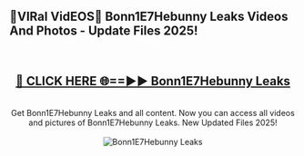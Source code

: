 <h2>🔴VIRal VidEOS🔴 Bonn1E7Hebunny Leaks Videos And Photos - Update Files 2025!</h2>
<br>
<div align="center">
<h2><a href="https://virallinks.top/odZfE0" rel="nofollow">🔴 CLICK HERE 🌐==►► Bonn1E7Hebunny Leaks</a></h2>
<br>
Get Bonn1E7Hebunny Leaks and all content. Now you can access all videos and pictures of Bonn1E7Hebunny Leaks. New Updated Files 2025!
<br>
<br>
<a href="https://virallinks.top/odZfE0" rel="nofollow" data-target="animated-image.originalLink"><img src="https://i.imgur.com/dJHk4Zq.gif)" alt="Bonn1E7Hebunny Leaks" style="max-width: 100%; display: inline-block;" data-target="animated-image.originalImage"></a>
</div>
<br>
